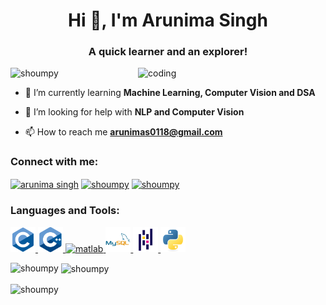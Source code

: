 <h1 align="center">Hi 👋, I'm Arunima Singh</h1>
<h3 align="center">A quick learner and an explorer!</h3>

<img align="right" alt="coding" width="300" src="https://media1.giphy.com/media/RbDKaczqWovIugyJmW/giphy.gif?cid=ecf05e4716svu8id8rfoprmtdpt4jb8kjzazqetirsev3qaj&rid=giphy.gif&ct=g">
<p align="left"> <img src="https://komarev.com/ghpvc/?username=shoumpy&label=Profile%20views&color=0e75b6&style=flat" alt="shoumpy" /> </p>

- 🌱 I’m currently learning **Machine Learning, Computer Vision and DSA**

- 🤝 I’m looking for help with **NLP and Computer Vision**

- 📫 How to reach me **arunimas0118@gmail.com**

<h3 align="left">Connect with me:</h3>
<p align="left">
<a href="https://linkedin.com/in/arunima singh" target="blank"><img align="center" src="https://raw.githubusercontent.com/rahuldkjain/github-profile-readme-generator/master/src/images/icons/Social/linked-in-alt.svg" alt="arunima singh" height="30" width="40" /></a>
<a href="https://kaggle.com/shoumpy" target="blank"><img align="center" src="https://raw.githubusercontent.com/rahuldkjain/github-profile-readme-generator/master/src/images/icons/Social/kaggle.svg" alt="shoumpy" height="30" width="40" /></a>
<a href="https://instagram.com/shoumpy" target="blank"><img align="center" src="https://raw.githubusercontent.com/rahuldkjain/github-profile-readme-generator/master/src/images/icons/Social/instagram.svg" alt="shoumpy" height="30" width="40" /></a>
</p>

<h3 align="left">Languages and Tools:</h3>
<p align="left"> <a href="https://www.cprogramming.com/" target="_blank" rel="noreferrer"> <img src="https://raw.githubusercontent.com/devicons/devicon/master/icons/c/c-original.svg" alt="c" width="40" height="40"/> </a> <a href="https://www.w3schools.com/cpp/" target="_blank" rel="noreferrer"> <img src="https://raw.githubusercontent.com/devicons/devicon/master/icons/cplusplus/cplusplus-original.svg" alt="cplusplus" width="40" height="40"/> </a> <a href="https://www.mathworks.com/" target="_blank" rel="noreferrer"> <img src="https://upload.wikimedia.org/wikipedia/commons/2/21/Matlab_Logo.png" alt="matlab" width="40" height="40"/> </a> <a href="https://www.mysql.com/" target="_blank" rel="noreferrer"> <img src="https://raw.githubusercontent.com/devicons/devicon/master/icons/mysql/mysql-original-wordmark.svg" alt="mysql" width="40" height="40"/> </a> <a href="https://pandas.pydata.org/" target="_blank" rel="noreferrer"> <img src="https://raw.githubusercontent.com/devicons/devicon/2ae2a900d2f041da66e950e4d48052658d850630/icons/pandas/pandas-original.svg" alt="pandas" width="40" height="40"/> </a> <a href="https://www.python.org" target="_blank" rel="noreferrer"> <img src="https://raw.githubusercontent.com/devicons/devicon/master/icons/python/python-original.svg" alt="python" width="40" height="40"/> </a> </p>

<p><img align="left" src="https://github-readme-stats.vercel.app/api/top-langs?username=shoumpy&show_icons=true&locale=en&layout=compact" alt="shoumpy" /></p>

<p>&nbsp;<img align="center" src="https://github-readme-stats.vercel.app/api?username=shoumpy&show_icons=true&locale=en" alt="shoumpy" /></p>

<p><img align="center" src="https://github-readme-streak-stats.herokuapp.com/?user=shoumpy&" alt="shoumpy" /></p>

